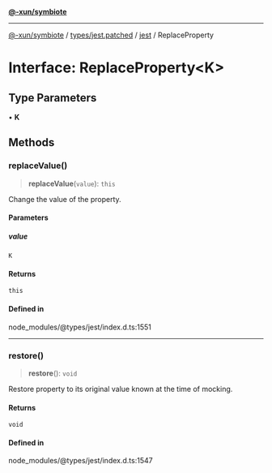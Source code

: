 [**@-xun/symbiote**](../../../../../README.md)

***

[@-xun/symbiote](../../../../../README.md) / [types/jest.patched](../../../README.md) / [jest](../README.md) / ReplaceProperty

# Interface: ReplaceProperty\<K\>

## Type Parameters

• **K**

## Methods

### replaceValue()

> **replaceValue**(`value`): `this`

Change the value of the property.

#### Parameters

##### value

`K`

#### Returns

`this`

#### Defined in

node\_modules/@types/jest/index.d.ts:1551

***

### restore()

> **restore**(): `void`

Restore property to its original value known at the time of mocking.

#### Returns

`void`

#### Defined in

node\_modules/@types/jest/index.d.ts:1547

